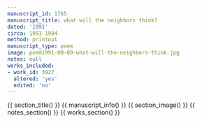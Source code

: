 ```yaml
---
manuscript_id: 1765
manuscript_title: what will the neighbors think?
dated: '1991'
circa: 1991-1994
method: printout
manuscript_type: poem
image: poem1991-00-00-what-will-the-neighbors-think.jpg
notes: null
works_included:
- work_id: 3927
  altered: 'yes'
  edited: 'no'
---
```


{{ section_title() }}
{{ manuscript_info() }}
{{ section_image() }}
{{ notes_section() }}
{{ works_section() }}
